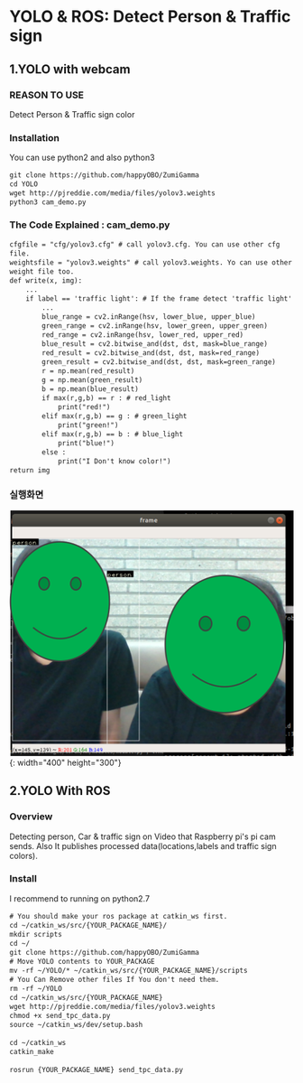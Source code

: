 YOLO & ROS: Detect Person & Traffic sign
==================

1.YOLO with webcam
------------------

### REASON TO USE

Detect Person & Traffic sign color

### Installation

You can use python2 and also python3

    git clone https://github.com/happyOBO/ZumiGamma
    cd YOLO
    wget http://pjreddie.com/media/files/yolov3.weights
    python3 cam_demo.py

### The Code Explained : cam_demo.py

    cfgfile = "cfg/yolov3.cfg" # call yolov3.cfg. You can use other cfg file.
    weightsfile = "yolov3.weights" # call yolov3.weights. Yo can use other weight file too.
    def write(x, img):
        ...
        if label == 'traffic light': # If the frame detect 'traffic light'
            ...
            blue_range = cv2.inRange(hsv, lower_blue, upper_blue)
            green_range = cv2.inRange(hsv, lower_green, upper_green)
            red_range = cv2.inRange(hsv, lower_red, upper_red)
            blue_result = cv2.bitwise_and(dst, dst, mask=blue_range)
            red_result = cv2.bitwise_and(dst, dst, mask=red_range)
            green_result = cv2.bitwise_and(dst, dst, mask=green_range)
            r = np.mean(red_result)
            g = np.mean(green_result)
            b = np.mean(blue_result)
            if max(r,g,b) == r : # red_light
                print("red!")
            elif max(r,g,b) == g : # green_light
                print("green!")
            elif max(r,g,b) == b : # blue_light
                print("blue!")
            else :
                print("I Don't know color!")
    return img

### 실행화면

![running_view](./demo.png){: width="400" height="300"}

2.YOLO With ROS
----------------

### Overview

Detecting person, Car & traffic sign on Video that Raspberry pi's pi cam sends. Also It publishes processed data(locations,labels and traffic sign colors).

### Install

I recommend to running on python2.7

    # You should make your ros package at catkin_ws first.
    cd ~/catkin_ws/src/{YOUR_PACKAGE_NAME}/
    mkdir scripts
    cd ~/
    git clone https://github.com/happyOBO/ZumiGamma
    # Move YOLO contents to YOUR_PACKAGE
    mv -rf ~/YOLO/* ~/catkin_ws/src/{YOUR_PACKAGE_NAME}/scripts
    # You Can Remove other files If You don't need them.
    rm -rf ~/YOLO
    cd ~/catkin_ws/src/{YOUR_PACKAGE_NAME}
    wget http://pjreddie.com/media/files/yolov3.weights
    chmod +x send_tpc_data.py
    source ~/catkin_ws/dev/setup.bash

    cd ~/catkin_ws
    catkin_make

    rosrun {YOUR_PACKAGE_NAME} send_tpc_data.py
